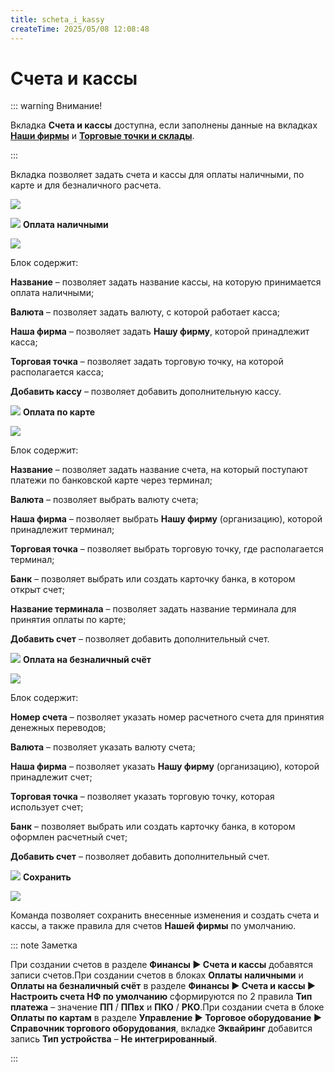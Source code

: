 ```yaml
---
title: scheta_i_kassy
createTime: 2025/05/08 12:08:48
---
```

# Счета и кассы

::: warning Внимание!

Вкладка **Счета и кассы** доступна, если заполнены данные на вкладках [**Наши фирмы**](#bbde9d40-a956-46e3-8359-2887fc127cc6) и [**Торговые точки и склады**](#af4c70ad-facd-4be4-b2b1-9c75121aa32b).

:::

Вкладка позволяет задать счета и кассы для оплаты наличными, по карте и для безналичного расчета.

![](image487.png)

![](image006.png) **Оплата наличными**

![](image488.png)

Блок содержит:

**Название** – позволяет задать название кассы, на которую принимается оплата наличными;

**Валюта** – позволяет задать валюту, с которой работает касса;

**Наша фирма** – позволяет задать **Нашу фирму**, которой принадлежит касса;

**Торговая точка** – позволяет задать торговую точку, на которой располагается касса;

**Добавить кассу** – позволяет добавить дополнительную кассу.

![](image008.png) **Оплата по карте**

![](image489.png)

Блок содержит:

**Название** – позволяет задать название счета, на который поступают платежи по банковской карте через терминал;

**Валюта** – позволяет выбрать валюту счета;

**Наша фирма** – позволяет выбрать **Нашу фирму** (организацию), которой принадлежит терминал;

**Торговая точка** – позволяет выбрать торговую точку, где располагается терминал;

**Банк** – позволяет выбрать или создать карточку банка, в котором открыт счет;

**Название терминала** – позволяет задать название терминала для принятия оплаты по карте;

**Добавить счет** – позволяет добавить дополнительный счет.

![](image009.png) **Оплата на безналичный счёт**

![](image490.png)

Блок содержит:

**Номер счета** – позволяет указать номер расчетного счета для принятия денежных переводов;

**Валюта** – позволяет указать валюту счета;

**Наша фирма** – позволяет указать **Нашу фирму** (организацию), которой принадлежит счет;

**Торговая точка** – позволяет указать торговую точку, которая использует счет;

**Банк** – позволяет выбрать или создать карточку банка, в котором оформлен расчетный счет;

**Добавить счет** – позволяет добавить дополнительный счет.

![](image010.png) **Сохранить**

![](image491.png)

Команда позволяет сохранить внесенные изменения и создать счета и кассы, а также правила для счетов **Нашей фирмы** по умолчанию.

::: note Заметка

При создании счетов в разделе **Финансы ► Счета и кассы** добавятся записи счетов.При создании счетов в блоках **Оплаты наличными** и **Оплаты на безналичный счёт** в разделе **Финансы ► Счета и кассы ► Настроить счета НФ по умолчанию** сформируются по 2 правила **Тип платежа** – значение **ПП** / **ППвх** и **ПКО** / **РКО**.При создании счета в блоке **Оплаты по картам** в разделе **Управление ► Торговое оборудование ► Справочник торгового оборудования**, вкладке **Эквайринг** добавится запись **Тип устройства** – **Не интегрированный**.

:::

